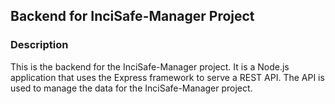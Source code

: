 ## Backend for InciSafe-Manager Project

### Description

This is the backend for the InciSafe-Manager project. It is a Node.js application that uses the Express framework to serve a REST API. The API is used to manage the data for the InciSafe-Manager project.
